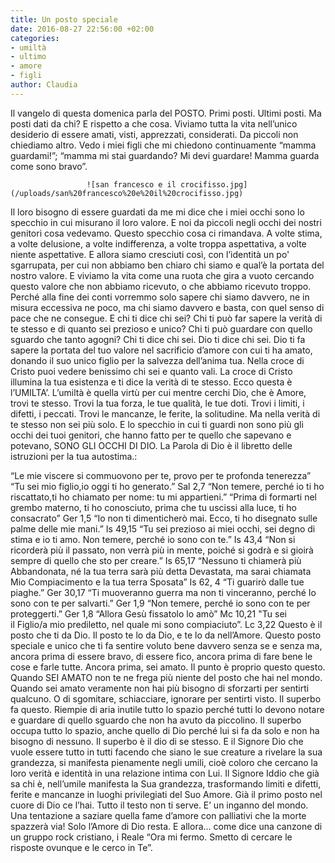 ```yaml
---
title: Un posto speciale
date: 2016-08-27 22:56:00 +02:00
categories:
- umiltà
- ultimo
- amore
- figli
author: Claudia
---
```


Il vangelo di questa domenica parla del POSTO.  Primi posti. Ultimi posti.  Ma posti dati da chi? E rispetto a che cosa. Viviamo tutta la vita nell’unico desiderio di essere amati, visti, apprezzati, considerati. Da piccoli non chiediamo altro. Vedo i miei figli che mi chiedono continuamente “mamma guardami!”; “mamma mi stai guardando? Mi devi guardare! Mamma guarda come sono bravo”.

                     ![san francesco e il crocifisso.jpg](/uploads/san%20francesco%20e%20il%20crocifisso.jpg)

Il loro bisogno di essere guardati da me mi dice che i miei occhi sono lo specchio in cui misurano il loro valore. E noi da piccoli negli occhi dei nostri genitori cosa vedevamo. Questo specchio cosa ci rimandava. A volte stima, a volte delusione, a volte indifferenza, a volte troppa aspettativa, a volte niente aspettative. E allora siamo cresciuti così, con l’identità un po' sgarrupata, per cui non abbiamo ben chiaro chi siamo e qual’è la portata del nostro valore. E viviamo la vita come una ruota che gira a vuoto cercando questo valore che non abbiamo ricevuto, o che abbiamo ricevuto troppo. Perché alla fine dei conti vorremmo solo sapere chi siamo davvero, ne in misura eccessiva ne poco, ma chi siamo davvero e basta, con quel senso di pace che ne consegue. E chi ti dice chi sei? Chi ti può far sapere la verità di te stesso e di quanto sei prezioso e unico? Chi ti può guardare con quello sguardo che tanto agogni? Chi ti dice chi sei. Dio ti dice chi sei. Dio ti fa sapere la portata del tuo valore nel sacrificio d’amore con cui ti ha amato, donando il suo unico figlio per la salvezza dell’anima tua. Nella croce di Cristo puoi vedere benissimo chi sei e quanto vali. La croce di Cristo illumina la tua esistenza e ti dice la verità di te stesso. Ecco questa è l’UMILTA’. L’umiltà è quella virtù per cui mentre cerchi Dio, che è Amore, trovi te stesso. Trovi la tua forza, le tue qualità, le tue doti. Trovi i limiti, i difetti, i peccati. Trovi le mancanze, le ferite, la solitudine. Ma nella verità di te stesso non sei più solo. E lo specchio in cui ti guardi non sono più gli occhi dei tuoi genitori, che hanno fatto per te quello che sapevano e potevano, SONO GLI OCCHI DI DIO. La Parola di Dio è il libretto delle istruzioni per la tua autostima.:

“Le mie viscere si commuovono per te, provo per te profonda tenerezza”
“Tu sei mio figlio,io oggi ti ho generato.” Sal 2,7
“Non temere, perché io ti ho riscattato,ti ho chiamato per nome: tu mi appartieni.”
“Prima di formarti nel grembo materno, ti ho conosciuto, prima che tu uscissi alla luce, ti ho consacrato”
Ger 1,5
“Io non ti dimenticherò mai. Ecco, ti ho disegnato sulle palme delle mie mani.” Is 49,15
“Tu sei prezioso ai miei occhi, sei degno di stima e io ti amo. Non temere, perché io sono con te.” Is 43,4
“Non si ricorderà più il passato, non verrà più in mente, poiché si godrà e si gioirà sempre di quello che sto per creare.” Is 65,17
“Nessuno ti chiamerà più Abbandonata, né la tua terra sarà più detta Devastata,
ma sarai chiamata Mio Compiacimento e la tua terra Sposata” Is 62, 4
“Ti guarirò dalle tue piaghe.” Ger 30,17
“Ti muoveranno guerra ma non ti vinceranno, perché Io sono con te per salvarti.” Ger 1,9
“Non temere, perché io sono con te per proteggerti.” Ger 1,8
“Allora Gesù fissatolo lo amò” Mc 10,21
"Tu sei il Figlio/a mio prediletto, nel quale mi sono compiaciuto”. Lc 3,22
Questo è il posto che ti da Dio. Il posto te lo da Dio, e te lo da nell’Amore. Questo posto speciale e unico che ti fa sentire voluto bene davvero senza se e senza ma, ancora prima di essere bravo, di essere fico, ancora prima di fare bene le cose e farle tutte. Ancora prima, sei amato. Il punto è proprio questo questo. Quando SEI AMATO non te ne frega più niente del posto che hai nel mondo. Quando sei amato veramente non hai più bisogno di sforzarti per sentirti qualcuno. O di sgomitare, schiacciare, ignorare per sentirti visto. Il superbo fa questo. Riempie di aria inutile tutto lo spazio perché tutti lo devono notare e guardare di quello sguardo che non ha avuto da piccolino. Il superbo occupa tutto lo spazio, anche quello di Dio perché lui si fa da solo e non ha bisogno di nessuno. Il superbo è il dio di se stesso. E il Signore Dio che vuole essere tutto in tutti facendo che siano le sue creature a rivelare la sua grandezza, si manifesta pienamente negli umili, cioè coloro che cercano la loro verità e identità in una relazione intima con Lui. Il Signore Iddio che già sa chi è, nell’umile manifesta la Sua grandezza, trasformando limiti e difetti, ferite e mancanze in luoghi privilegiati del Suo Amore.
Già il primo posto nel cuore di Dio ce l’hai. Tutto il testo non ti serve. E’ un inganno del mondo. Una tentazione a saziare quella fame d’amore con palliativi che la morte spazzerà via! Solo l’Amore di Dio resta. E allora… come dice una canzone di un gruppo rock cristiano, i Reale “Ora mi fermo. Smetto di cercare le risposte ovunque e le cerco in Te”.